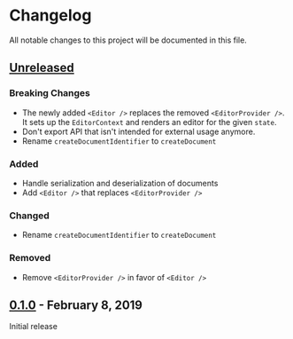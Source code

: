 # Changelog

All notable changes to this project will be documented in this file.

## [Unreleased](https://github.com/edtr-io/edtr-io/compare/0.1.0..HEAD)

### Breaking Changes

- The newly added `<Editor />` replaces the removed `<EditorProvider />`. It sets up the `EditorContext` and renders an editor for the given `state`.
- Don't export API that isn't intended for external usage anymore.
- Rename `createDocumentIdentifier` to `createDocument`

### Added

- Handle serialization and deserialization of documents
- Add `<Editor />` that replaces `<EditorProvider />`

### Changed

- Rename `createDocumentIdentifier` to `createDocument`

### Removed

- Remove `<EditorProvider />` in favor of `<Editor />`

## [0.1.0](https://github.com/edtr-io/edtr-io/compare/723fb79110bdeec83889a6d6bc617ce2d455d4ff..0.1.0) - February 8, 2019

Initial release
